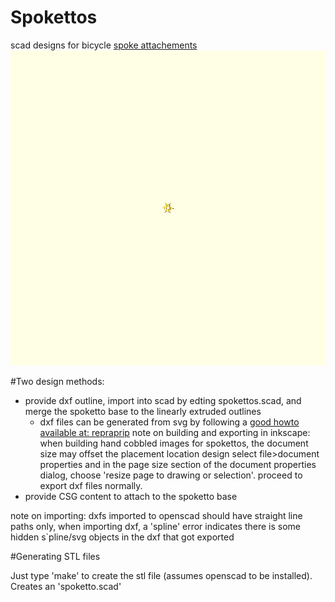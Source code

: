 Spokettos
=========
scad designs for bicycle [spoke attachements][circleflake-stl]
![circleflake-png][circleflake-png]


#Two design methods:
- provide dxf outline, import into scad by edting spokettos.scad, and merge the
spoketto base to the linearly extruded outlines 
  - dxf files can be generated from svg by following a [good howto available at: repraprip](http://repraprip.blogspot.com/2011/05/inkscape-to-openscad-dxf-tutorial.html) note on building and exporting in inkscape: when building hand cobbled images for spokettos, the document size may offset the placement location design select file>document properties and in the page size section of the document properties dialog, choose 'resize page to drawing or selection'. proceed to export dxf files normally.
- provide CSG content to attach to the spoketto base

note on importing: dxfs imported to openscad should have straight line paths
only, when importing dxf, a 'spline' error indicates there is some hidden
s`pline/svg objects in the dxf that got exported 

#Generating STL files

Just type 'make' to create the stl file (assumes openscad to be installed).
Creates an 'spoketto.scad'


[circleflake-stl]: https://github.com/miloh/spokettos/raw/master/img/spokettos.png
[circleflake-png]: https://github.com/miloh/spokettos/raw/master/img/spokettos.png
